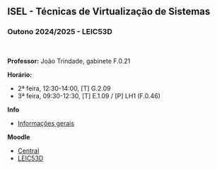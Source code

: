 ## ISEL - Técnicas de Virtualização de Sistemas
### Outono 2024/2025 - LEIC53D
<br>

**Professor:** João Trindade, gabinete F.0.21

**Horário:**
 - 2ª feira, 12:30-14:00, [T] G.2.09
 - 3ª feira, 09:30-12:30, [T] E.1.09 / [P] LH1 (F.0.46)

**Info**
 - [Informações gerais](https://github.com/isel-leic-tvs/info/blob/main/README.pt.md#t%C3%A9cnicas-de-virtualiza%C3%A7%C3%A3o-de-sistemas--system-virtualization-techniques)

**Moodle**
 - [Central](https://2425moodle.isel.pt/course/view.php?id=8739)
 - [LEIC53D](https://2425moodle.isel.pt/course/view.php?id=8774)
